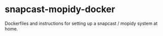 # snapcast-mopidy-docker
Dockerfiles and instructions for setting up a snapcast / mopidy system at home.
